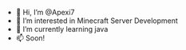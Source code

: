 - 👋 Hi, I’m @Apexi7
- 👀 I’m interested in Minecraft Server Development
- 🌱 I’m currently learning java
- 📫 Soon!

<!---
Apexi7/Apexi7 is a ✨ special ✨ repository because its `README.md` (this file) appears on your GitHub profile.
You can click the Preview link to take a look at your changes.
--->

